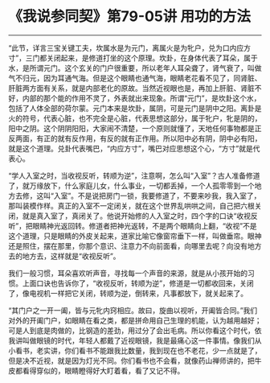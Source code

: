 # 《我说参同契》第79-05讲 用功的方法

------

“此节，详言三宝关键工夫，坎属水是为元门，离属火是为牝户，兑为口内应方寸”，三门都关闭起来，是修道打坐的这个原理。坎卦，在身体代表了耳朵，属于水，是所谓元门。这个玄关的门户很重要，所以老年人耳朵聋了，肾气衰了，叫做气不归元，因为耳通气海。但是这个眼睛也通气海，眼睛老花看不见了，同肾脏、肝脏两方面有关系，就是内部老化的原故。当然近视眼也是，再加上肝脏、肾脏不好，内部的那个能的作用不灵了，外表就出来现象。所谓“元门”，是坎卦这个水，包括了人体全部的荷尔蒙。元门本来是坎卦，属阴，可是元门是阴中之阳。离卦是火的符号，代表心脏，也不完全是心脏，代表思想这部分，属于牝户，牝是阴的，阳中之阴。这个阴阴阳阳，大家闹不清楚，一个原则就懂了，天地任何事物都是正反两面，有正的就有反作用，有反的就有正作用。所以阳中必有阴，阴中必有阳，就是这个道理。兑卦代表嘴巴，“内应方寸”，嘴巴对应思想这个心，“方寸”就是代表心。

“学人入室之时，当收视反听，转顺为逆”，注意啊，怎么叫“入室”？古人准备修道了，就万缘放下，什么家庭儿女，什么事业，一切都丢掉，一个人孤零零到一个地方去修，这叫“入室”。不是说把房门一锁，我要修道了，不要来吵我，我入室了，那叫装模作样。真正的入室不一定闭关，就在这个世界乱哄哄之间，自己把六根关闭，就是真入室了，真闭关了。他说开始修的人入室之时，四个字的口诀“收视反听”，把眼睛神光返回转。修道者把神光返转，不是两个眼睛向上翻，“收视”不是这个道理，只是眼睛的外皮关起来，道家比喻它像窗帘垂下一样，叫做垂帘。眼神还是照住，摆在那里，你那个意识、注意力不向前面看，向哪里去呢？向没有地方去的地方去，这样就是“收视反听”。

我们一般习惯，耳朵喜欢听声音，寻找每一个声音的来源，就是从小孩开始的习惯。上面口诀也告诉你了，“收视反听，转顺为逆”，修道是一切都收回来，关闭了，像电视机一样把它关闭，转顺为逆，倒转来，凡事都放下，就关起来了。

“其门户之一开一阖，皆与元牝内窍相应。故曰，旋曲以视听，开阖皆合同。”我们对外的开阖门户，如眼睛在看之类，都是拼命用自己生理的机能，认为越用越好；可是人到底是肉做的，比钢造的差劲，用过分了会出毛病。所以你看这个时代，依我讲叫做眼镜的时代，年轻人都戴了近视眼镜，我是最痛心这一件事情。像我们从小看书，老实讲，你们看书不能跟我比数量，我到现在也不老花，少一点就是了，但是决不近视，就是因为灯光不同。你们看书也不会看，就像药山禅师讲的，把牛皮都看得穿似的，眼睛瞪得好大盯着看，看了又记不得。